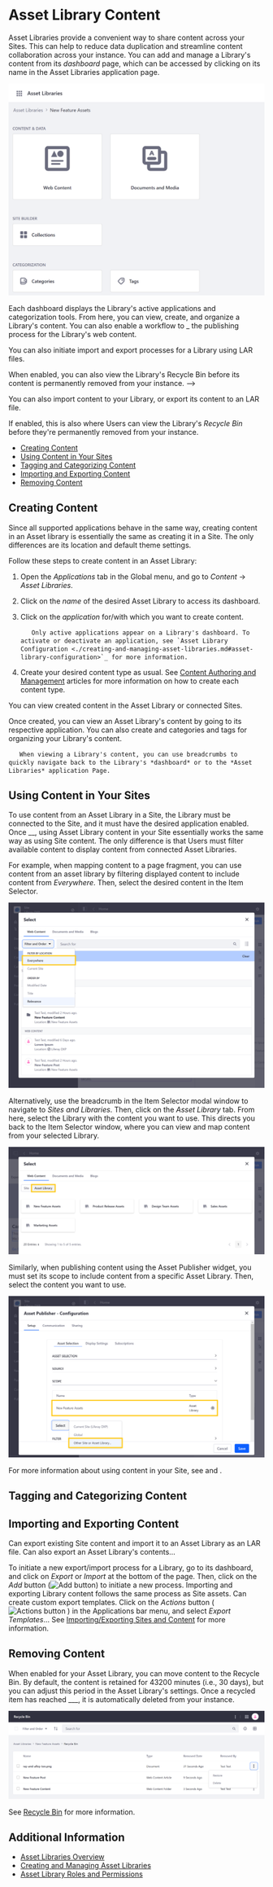 # Asset Library Content

Asset Libraries provide a convenient way to share content across your Sites. This can help to reduce data duplication and streamline content collaboration across your instance. You can add and manage a Library's content from its *dashboard* page, which can be accessed by clicking on its name in the Asset Libraries application page.

![Click on the desired Asset Library's name to access its dashboard.](./asset-library-content/images/01.png)

Each dashboard displays the Library's active applications and categorization tools. From here, you can view, create, and organize a Library's content. You can also enable a workflow to _ the publishing process for the Library's web content. 

You can also initiate import and export processes for a Library using LAR files.

When enabled, you can also view the Library's Recycle Bin before its content is permanently removed from your instance. -->

You can also import content to your Library, or export its content to an LAR file.

If enabled, this is also where Users can view the Library's *Recycle Bin* before they're permanently removed from your instance.

* [Creating Content](#creating-content)
* [Using Content in Your Sites](#using-content-in-your-sites)
* [Tagging and Categorizing Content](#tagging-and-categorizing-content)
* [Importing and Exporting Content](#importing-and-exporting-content)
* [Removing Content](#removing-content)

## Creating Content

Since all supported applications behave in the same way, creating content in an Asset library is essentially the same as creating it in a Site. The only differences are its location and default theme settings.

Follow these steps to create content in an Asset Library:

1. Open the *Applications* tab in the Global menu, and go to *Content* &rarr; *Asset Libraries*.

1. Click on the *name* of the desired Asset Library to access its dashboard.

1. Click on the *application* for/with<!--w/c--> which you want to create content.

   ```note::
      Only active applications appear on a Library's dashboard. To activate or deactivate an application, see `Asset Library Configuration <./creating-and-managing-asset-libraries.md#asset-library-configuration>`_ for more information.
   ```
   <!-- TEST RELATIVE LINK -->

1. Create your desired content type as usual. See [Content Authoring and Management]() articles for more information on how to create each content type.<!--Finish.-->

You can view created content in the Asset Library or connected Sites.

Once created, you can view an Asset Library's content by going to its respective application. You can also create and <!--assign/manage/___--> categories and tags for organizing your Library's content. <!--finish-->

```tip::
   When viewing a Library's content, you can use breadcrumbs to quickly navigate back to the Library's *dashboard* or to the *Asset Libraries* application Page.
```

## Using Content in Your Sites

To use content from an Asset Library in a Site, the Library must be connected to the Site, and it must have the desired application enabled. Once __<!--configured-->, using Asset Library content in your Site essentially works the same way as using Site content. The only difference is that Users must filter available content to display content from connected Asset Libraries. <!--refine-->

For example, when mapping content to a page fragment, you can use content from an asset library by filtering displayed content to include content from *Everywhere*. Then, select the desired content in the Item Selector.

![Filter content in the Item Selector to include content from Everywhere.](./asset-library-content/images/02.png)

Alternatively, use the breadcrumb in the Item Selector modal window to navigate to *Sites and Libraries*. Then, click on the *Asset Library* tab. From here, select the Library with the content you want to use. This directs you back to the Item Selector window, where you can view and map content from your selected Library.

![Navigate to Sites and Libraries in the modal window, and click on the Asset Library tab.](./asset-library-content/images/03.png)

Similarly, when publishing content using the Asset Publisher widget, you must set its scope to include content from a specific Asset Library. Then, select the content you want to use.

![Set the Asset Publisher's scope to include content from a specific Asset Library.](./asset-library-content/images/04.png)

For more information about using content in your Site, see []() and []().<!--Finish.-->

## Tagging and Categorizing Content

<!--  -->

## Importing and Exporting Content

<!--With Asset Libraries, you-->Can export existing Site content and import it to an Asset Library as an LAR file. Can also export an Asset Library's contents...
<!--Finish.-->

To initiate a new export/import process for a Library, go to its dashboard, and click on *Export* or *Import* at the bottom of the page. Then, click on the *Add* button (![Add button]()) to initiate a new process. Importing and exporting Library content follows the same process as Site assets. Can create custom export templates. Click on the *Actions* button ( ![Actions button]() ) in the Applications bar menu, and select *Export Templates*... See [Importing/Exporting Sites and Content]() for more information.<!--Finish.-->

## Removing Content

When enabled for your Asset Library, you can move content to the Recycle Bin. By default, the content is retained for 43200 minutes (i.e., 30 days), but you can adjust this period in the Asset Library's settings. Once a recycled item has reached ___<!--the assigned period of time-->, it is automatically deleted from your instance. <!--Entries that have been in the Recycle Bin for more than this time are automatically deleted.--> 

![](./asset-library-content/images/05.png)

See [Recycle Bin]() for more information.<!--Finish.-->

## Additional Information

* [Asset Libraries Overview](./asset-libraries-overview.md)
* [Creating and Managing Asset Libraries](./creating-and-managing-asset-libraries.md)
* [Asset Library Roles and Permissions](./asset-library-roles-and-permissions.md)